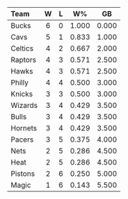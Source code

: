 | Team                             |  W  |  L  |  W%   |  GB   |
|:---------------------------------|:---:|:---:|:-----:|:-----:|
| [](/r/mkebucks) Bucks            |  6  |  0  | 1.000 | 0.000 |
| [](/r/clevelandcavs) Cavs        |  5  |  1  | 0.833 | 1.000 |
| [](/r/bostonceltics) Celtics     |  4  |  2  | 0.667 | 2.000 |
| [](/r/torontoraptors) Raptors    |  4  |  3  | 0.571 | 2.500 |
| [](/r/atlantahawks) Hawks        |  4  |  3  | 0.571 | 2.500 |
| [](/r/sixers) Philly             |  4  |  4  | 0.500 | 3.000 |
| [](/r/nyknicks) Knicks           |  3  |  3  | 0.500 | 3.000 |
| [](/r/washingtonwizards) Wizards |  3  |  4  | 0.429 | 3.500 |
| [](/r/chicagobulls) Bulls        |  3  |  4  | 0.429 | 3.500 |
| [](/r/charlottehornets) Hornets  |  3  |  4  | 0.429 | 3.500 |
| [](/r/pacers) Pacers             |  3  |  5  | 0.375 | 4.000 |
| [](/r/gonets) Nets               |  2  |  5  | 0.286 | 4.500 |
| [](/r/heat) Heat                 |  2  |  5  | 0.286 | 4.500 |
| [](/r/detroitpistons) Pistons    |  2  |  6  | 0.250 | 5.000 |
| [](/r/orlandomagic) Magic        |  1  |  6  | 0.143 | 5.500 |